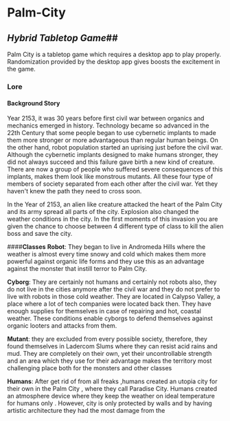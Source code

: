 # Palm-City
## *Hybrid Tabletop Game*##

Palm City is a tabletop game which requires a desktop app to play properly. Randomization provided by the desktop app gives boosts the excitement in the game. 

### **Lore**
#### **Background Story**
  Year 2153, it was 30 years before first civil war between organics and mechanics emerged in
history. Technology became so advanced in the 22th Century that some people began to use
cybernetic implants to made them more stronger or more advantageous than regular human
beings. On the other hand, robot population started an uprising just before the civil war.
Although the cybernetic implants designed to make humans stronger, they did not always
succeed and this failure gave birth a new kind of creature. There are now a group of people
who suffered severe consequences of this implants, makes them look like monstrous
mutants. All these four type of members of society separated from each other after the civil
war. Yet they haven't knew the path they need to cross soon.
  
  In the Year of 2153, an alien like creature attacked the heart of the Palm City and its army
spread all parts of the city. Explosion also changed the weather conditions in the city. In the first moments 
of this invasion you are given the chance to choose between 4 different type of class to kill the alien boss
and save the city.

####**Classes**
**Robot**: They began to live in Andromeda Hills where the weather is almost every time
snowy and cold which makes them more powerful against organic life forms and they use this
as an advantage against the monster that instill terror to Palm City.

**Cyborg**: They are certainly not humans and certainly not robots also, they do not live in the
cities anymore after the civil war and they do not prefer to live with robots in those cold
weather. They are located in Calypso Valley, a place where a lot of tech companies were located 
back then. They have enough supplies for themselves in case of repairing and hot, coastal weather. 
These conditions enable cyborgs to defend themselves against organic looters and attacks from them.

**Mutant**: they are excluded from every possible society, therefore, they found themselves in
Ladercom Slums where they can resist acid rains and mud. They are completely on their
own, yet their uncontrollable strength and an area which they use for their advantage makes
the territory most challenging place both for the monsters and other classes

**Humans**: After get rid of from all freaks ,humans created an utopia city for their own in the
Palm City , where they call Paradise City. Humans created an atmosphere device where
they keep the weather on ideal temperature for humans only . However, city is only
protected by walls and by having artistic architecture they had the most damage from the


